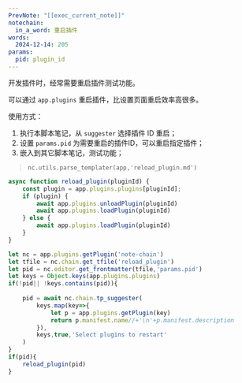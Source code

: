 ```yaml
---
PrevNote: "[[exec_current_note]]"
notechain:
  in_a_word: 重启插件
words:
  2024-12-14: 205
params:
  pid: plugin_id
---
```


开发插件时，经常需要重启插件测试功能。

可以通过 `app.plugins` 重启插件，比设置页面重启效率高很多。

使用方式：
1. 执行本脚本笔记，从 `suggester` 选择插件 ID 重启；
2. 设置 `params.pid` 为需要重启的插件ID，可以重启指定插件；
3. 嵌入到其它脚本笔记，测试功能；

> `nc.utils.parse_templater(app,'reload_plugin.md')`


```js //templater
async function reload_plugin(pluginId) {
    const plugin = app.plugins.plugins[pluginId];
    if (plugin) {
        await app.plugins.unloadPlugin(pluginId)
        await app.plugins.loadPlugin(pluginId)
    } else {
        await app.plugins.loadPlugin(pluginId)
    }
}

let nc = app.plugins.getPlugin('note-chain')
let tfile = nc.chain.get_tfile('reload_plugin')
let pid = nc.editor.get_frontmatter(tfile,'params.pid')
let keys = Object.keys(app.plugins.plugins)
if(!pid|| !keys.contains(pid)){
	
	pid = await nc.chain.tp_suggester(
		keys.map(key=>{
			let p = app.plugins.getPlugin(key)
			return p.manifest.name//+'\n'+p.manifest.description
		}),
		keys,true,'Select plugins to restart'
	)
}
if(pid){
	reload_plugin(pid)
}
```

